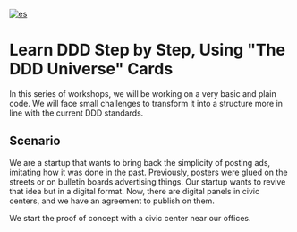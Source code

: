 [![es](https://img.shields.io/badge/lang-es-green.svg)](README.es.md)

# Learn DDD Step by Step, Using "The DDD Universe" Cards

In this series of workshops, we will be working on a very basic and plain code. We will face small challenges to transform it into a structure more in line with the current DDD standards.

## Scenario

We are a startup that wants to bring back the simplicity of posting ads, imitating how it was done in the past. Previously, posters were glued on the streets or on bulletin boards advertising things. Our startup wants to revive that idea but in a digital format. Now, there are digital panels in civic centers, and we have an agreement to publish on them.

We start the proof of concept with a civic center near our offices.

